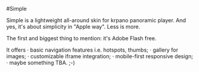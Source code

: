#Simple

Simple is a lightweight all-around skin for krpano panoramic player.
And yes, it's about simplicity in "Apple way". Less is more.

The first and biggest thing to mention: it's Adobe Flash free.

It offers
    · basic navigation features i.e. hotspots, thumbs;
    · gallery for images;
    · customizable iframe integration;
    · mobile-first responsive design;  
    · maybe something TBA. ;-)
    